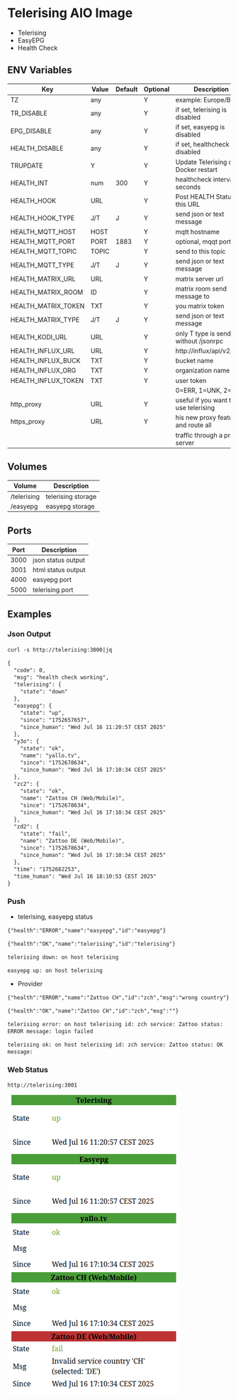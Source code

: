 # Telerising AIO Image

* Telerising
* EasyEPG
* Health Check

## ENV Variables

| Key                 | Value | Default | Optional | Description                           |
|---------------------|-------|---------|----------|---------------------------------------|
| TZ                  | any   |         | Y        | example: Europe/Berlin                |
| TR_DISABLE          | any   |         | Y        | if set, telerising is disabled        |
| EPG_DISABLE         | any   |         | Y        | if set, easyepg is disabled           |
| HEALTH_DISABLE      | any   |         | Y        | if set, healthcheck is disabled       |
| TRUPDATE            | Y     |         | Y        | Update Telerising on Docker restart   |
| HEALTH_INT          | num   | 300     | Y        | healthcheck interval, seconds         |       
| HEALTH_HOOK         | URL   |         | Y        | Post HEALTH Status to this URL        |
| HEALTH_HOOK_TYPE    | J/T   | J       | Y        | send json or text message             |
| HEALTH_MQTT_HOST    | HOST  |         | Y        | mqtt hostname                         |
| HEALTH_MQTT_PORT    | PORT  | 1883    | Y        | optional, mqqt port                   |
| HEALTH_MQTT_TOPIC   | TOPIC |         | Y        | send to this topic                    |
| HEALTH_MQTT_TYPE    | J/T   | J       | Y        | send json or text message             |
| HEALTH_MATRIX_URL   | URL   |         | Y        | matrix server url                     |
| HEALTH_MATRIX_ROOM  | ID    |         | Y        | matrix room send message to           |
| HEALTH_MATRIX_TOKEN | TXT   |         | Y        | you matrix token                      |
| HEALTH_MATRIX_TYPE  | J/T   | J       | Y        | send json or text message             |
| HEALTH_KODI_URL     | URL   |         | Y        | only T type is send, without /jsonrpc |
| HEALTH_INFLUX_URL   | URL   |         | Y        | http://influx/api/v2/write            |
| HEALTH_INFLUX_BUCK  | TXT   |         | Y        | bucket name                           |
| HEALTH_INFLUX_ORG   | TXT   |         | Y        | organization name                     |
| HEALTH_INFLUX_TOKEN | TXT   |         | Y        | user token                            |
|                     |       |         |          | 0=ERR, 1=UNK, 2=OK                    |
| http_proxy          | URL   |         | Y        | useful if you want to use telerising  |
| https_proxy         | URL   |         | Y        | his new proxy feature and route all   |
|                     |       |         |          | traffic through a proxy server        |

## Volumes

| Volume      | Description        |
|-------------|--------------------|
| /telerising | telerising storage |
| /easyepg    | easyepg storage    |

## Ports

| Port | Description        |
|------|--------------------|
| 3000 | json status output |
| 3001 | html status output |
| 4000 | easyepg port       |
| 5000 | telerising port    |

## Examples

### Json Output
```
curl -s http://telerising:3000|jq
```

```
{
  "code": 0,
  "msg": "health check working",
  "telerising": {
    "state": "down"
  },
  "easyepg": {
    "state": "up",
    "since": "1752657657",
    "since_human": "Wed Jul 16 11:20:57 CEST 2025"
  },
  "y3o": {
    "state": "ok",
    "name": "yallo.tv",
    "since": "1752678634",
    "since_human": "Wed Jul 16 17:10:34 CEST 2025"
  },
  "zc2": {
    "state": "ok",
    "name": "Zattoo CH (Web/Mobile)",
    "since": "1752678634",
    "since_human": "Wed Jul 16 17:10:34 CEST 2025"
  },
  "zd2": {
    "state": "fail",
    "name": "Zattoo DE (Web/Mobile)",
    "since": "1752678634",
    "since_human": "Wed Jul 16 17:10:34 CEST 2025"
  },
  "time": "1752682253",
  "time_human": "Wed Jul 16 18:10:53 CEST 2025"
}
```
### Push
* telerising, easyepg status
```
{"health":"ERROR","name":"easyepg","id":"easyepg"}
```
```
{"health":"OK","name":"telerising","id":"telerising"}
```
```
telerising down: on host telerising
```
```
easyepg up: on host telerising
```
* Provider
```
{"health":"ERROR","name":"Zattoo CH","id":"zch","msg":"wrong country"}
```
```
{"health":"OK","name":"Zattoo CH","id":"zch","msg":""}
```
```
telerising error: on host telerising id: zch service: Zattoo status: ERROR message: login failed
```
```
telerising ok: on host telerising id: zch service: Zattoo status: OK message:
```
### Web Status
```
http://telerising:3001
```
![what](telerising-status-check.png)
